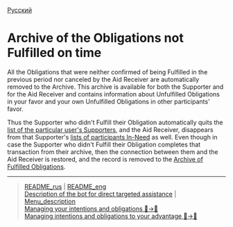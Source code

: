 [Русский](../../documents/actions/archive.md)

# Archive of the Obligations not Fulfilled on time

All the Obligations that were neither confirmed of being Fulfilled in the previous period nor canceled by the Aid Receiver are automatically removed to the Archive. This archive is available for both the Supporter and for the Aid Receiver and contains information about Unfulfilled Obligations in your favor and your own Unfulfilled Obligations in other participants' favor.

Thus the Supporter who didn't Fulfill their Obligation automatically quits the [list of the particular user's Supporters](list_my_people.md), and the Aid Receiver, disappears from that Supporter's [lists of participants In-Need](list_other_people.md) as well.
Even though in case the Supporter who didn't Fulfill their Obligation completes that transaction from their archive, then the connection between them and the Aid Receiver is restored, and the record is removed to the [Archive of Fulfilled Obligations](archive_my.md).

----
> [README_rus](../../README.md)  |     [README_eng](../../README_eng.md)  
> [Description of the bot for direct targeted assistance](../../documents_eng/index.md)    |  [Menu_description](menu.md)   
> [Managing your intentions and obligations 👤->👥](show_int_obl.md)  
> [Managing intentions and obligations to your advantage 👥->👤](show_int_obl_for_me.md)
